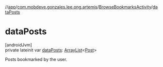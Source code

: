 //[app](../../../index.md)/[com.mobdeve.gonzales.lee.ong.artemis](../index.md)/[BrowseBookmarksActivity](index.md)/[dataPosts](data-posts.md)

# dataPosts

[androidJvm]\
private lateinit var [dataPosts](data-posts.md): [ArrayList](https://kotlinlang.org/api/latest/jvm/stdlib/kotlin.collections/-array-list/index.html)<[Post](../-post/index.md)>

Posts bookmarked by the user.
